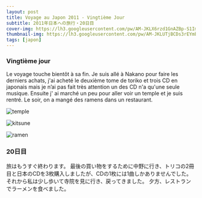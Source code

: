 ```yaml
---
layout: post
title: Voyage au Japon 2011 - Vingtième Jour
subtitle: 2011年日本への旅行・20日目
cover-img: https://lh3.googleusercontent.com/pw/AM-JKLX6rzd1GnAZBp-S1Imi6waXFFNnwksHqFs6I-CVT0dTfZ7WX4en0SCewSPY-_tqydJ44Qd0FhgwEoC3-_-jIBQbWbgh0lk8NzZ7K5-GAeA_Iqte3B03sD_CWjRPHa-w8wf-cDg8AgM38E1ArcFlWBBl=w2160-h1216-no?authuser=0
thumbnail-img: https://lh3.googleusercontent.com/pw/AM-JKLUTjBCDs3rEYmbY3W9ol_9ZQoeTEKe-rzsh4ZbDh4KcCqrDKV5tj86y_MqVgW7Mjo7BUGLCC-Ibdqgp6EkXabG4-OfcfY94T2tRukkI2n5USdOuuQsi5YQrZc3haDBczD-UJBU7gwT-nnl1diY8oV-X=w2160-h1216-no?authuser=0
tags: [japon]
---
```


### Vingtième jour

Le voyage touche bientôt à sa fin. 
Je suis allé à Nakano pour faire les derniers achats, j'ai acheté le deuxième tome de toriko et trois CD en japonais mais je n’ai pas fait très attention un des CD n'a qu'une seule musique. Ensuite j' ai marché un peu pour aller voir un temple et je suis rentré. Le soir, on a mangé des ramens dans un restaurant. 

![temple](https://lh3.googleusercontent.com/pw/AM-JKLUIjWO_h13DVyLF9fStHKhfaGIOv7d3Dqehsjvww1Lt2zRPB3HJ_BPUeW-QZEwFUZnXyS2iMaKE9M5st890jreE85MgpnKvaJxdKhdECgq2ma_0ldXMzFjAqVcCGJ_2aeK-T1jVRV2qrK5WRly3bF1s=w2160-h1216-no?authuser=0)

![kitsune](https://lh3.googleusercontent.com/pw/AM-JKLUTjBCDs3rEYmbY3W9ol_9ZQoeTEKe-rzsh4ZbDh4KcCqrDKV5tj86y_MqVgW7Mjo7BUGLCC-Ibdqgp6EkXabG4-OfcfY94T2tRukkI2n5USdOuuQsi5YQrZc3haDBczD-UJBU7gwT-nnl1diY8oV-X=w2160-h1216-no?authuser=0)

![ramen](https://lh3.googleusercontent.com/pw/AM-JKLWJK4NlJo7eYGM455eviM_lTtE_Qm-oi8Ybujq9b_MivSA50MNctgg5IjjGLLbn23EKAKCv_xH8nHvfY2rjPKI7ZkppIbnvzfLW74aCLblOvHpMGV86xVUmK8z6Q48gHoiJeAggGD0kDxUeXN2OKeM9=w2160-h1216-no?authuser=0)

### 20日目

旅はもうすぐ終わります。
最後の買い物をするために中野に行き、トリコの2冊目と日本のCDを3枚購入しましたが、CDの1枚には1曲しかありませんでした。 それから私は少し歩いて寺院を見に行き、戻ってきました。 夕方、レストランでラーメンを食べました。